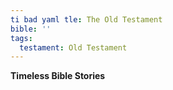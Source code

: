 ```yaml
---
ti bad yaml tle: The Old Testament
bible: ''
tags:
  testament: Old Testament
---
```


**Timeless Bible Stories**
